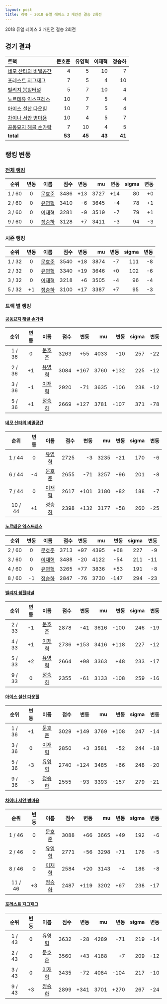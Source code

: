 ```yaml
---
layout: post
title: 리뷰 - 2018 듀얼 레이스 3 개인전 결승 2회전
---
```


2018 듀얼 레이스 3 개인전 결승 2회전


## 경기 결과

| 트랙 | 문호준 | 유영혁 | 이재혁 | 정승하 |
|:---|---:|---:|---:|---:|
| [네모 산타의 비밀공간](../santa) | 4 | 5 | 10 | 7 |
| [포레스트 지그재그](../zigzag) | 7 | 5 | 4 | 10 |
| [빌리지 붐힐터널](../boomhill) | 5 | 7 | 10 | 4 |
| [노르테유 익스프레스](../noex) | 10 | 7 | 5 | 4 |
| [아이스 설산 다운힐](../seolsan) | 10 | 7 | 5 | 4 |
| [차이나 서안 병마용](../byeongma) | 10 | 4 | 5 | 7 |
| [공동묘지 해골 손가락](../haeson) | 7 | 10 | 4 | 5 |
| __total__ | __53__ | __45__ | __43__ | __41__ |


## 랭킹 변동


### [전체 랭킹](../singles-full)

| 순위 | 변동 | 이름 | 점수 | 변동 | mu | 변동 | sigma | 변동 |
|:---:|:---:|:---:|---:|---:|---:|---:|---:|---:|
| 1 / 60 | 0 | [문호준](../munhojun) | 3486 | +13 | 3727 | +14 | 80 | +0 |
| 2 / 60 | 0 | [유영혁](../yuyeonghyeok) | 3410 | -6 | 3645 | -4 | 78 | +1 |
| 3 / 60 | 0 | [이재혁](../ijaehyeok) | 3281 | -9 | 3519 | -7 | 79 | +1 |
| 9 / 60 | 0 | [정승하](../jeongseungha) | 3128 | +7 | 3411 | -3 | 94 | -3 |

### 시즌 랭킹

| 순위 | 변동 | 이름 | 점수 | 변동 | mu | 변동 | sigma | 변동 |
|:---:|:---:|:---:|---:|---:|---:|---:|---:|---:|
| 1 / 32 | 0 | [문호준](../munhojun) | 3540 | +18 | 3874 | -7 | 111 | -8 |
| 2 / 32 | 0 | [유영혁](../yuyeonghyeok) | 3340 | +19 | 3646 | +0 | 102 | -6 |
| 3 / 32 | 0 | [이재혁](../ijaehyeok) | 3218 | +6 | 3505 | -4 | 96 | -4 |
| 5 / 32 | +1 | [정승하](../jeongseungha) | 3100 | +17 | 3387 | +7 | 95 | -3 |

### 트랙 별 랭킹


#### [공동묘지 해골 손가락](../haeson)

| 순위 | 변동 | 이름 | 점수 | 변동 | mu | 변동 | sigma | 변동 |
|:---:|:---:|:---:|---:|---:|---:|---:|---:|---:|
| 1 / 36 | 0 | [문호준](../munhojun) | 3263 | +55 | 4033 | -10 | 257 | -22 |
| 2 / 36 | +1 | [유영혁](../yuyeonghyeok) | 3084 | +167 | 3760 | +132 | 225 | -12 |
| 3 / 36 | -1 | [이재혁](../ijaehyeok) | 2920 | -71 | 3635 | -106 | 238 | -12 |
| 5 / 36 | +1 | [정승하](../jeongseungha) | 2669 | +127 | 3781 | -107 | 371 | -78 |

#### [네모 산타의 비밀공간](../santa)

| 순위 | 변동 | 이름 | 점수 | 변동 | mu | 변동 | sigma | 변동 |
|:---:|:---:|:---:|---:|---:|---:|---:|---:|---:|
| 1 / 44 | 0 | [유영혁](../yuyeonghyeok) | 2725 | -3 | 3235 | -21 | 170 | -6 |
| 6 / 44 | -4 | [문호준](../munhojun) | 2655 | -71 | 3257 | -96 | 201 | -8 |
| 7 / 44 | 0 | [이재혁](../ijaehyeok) | 2617 | +101 | 3180 | +82 | 188 | -7 |
| 10 / 44 | +1 | [정승하](../jeongseungha) | 2398 | +132 | 3177 | +58 | 260 | -25 |

#### [노르테유 익스프레스](../noex)

| 순위 | 변동 | 이름 | 점수 | 변동 | mu | 변동 | sigma | 변동 |
|:---:|:---:|:---:|---:|---:|---:|---:|---:|---:|
| 2 / 60 | 0 | [문호준](../munhojun) | 3713 | +97 | 4395 | +68 | 227 | -9 |
| 3 / 60 | 0 | [이재혁](../ijaehyeok) | 3488 | -20 | 4122 | -54 | 211 | -11 |
| 4 / 60 | 0 | [유영혁](../yuyeonghyeok) | 3265 | +77 | 3836 | +53 | 191 | -8 |
| 8 / 60 | -1 | [정승하](../jeongseungha) | 2847 | -76 | 3730 | -147 | 294 | -23 |

#### [빌리지 붐힐터널](../boomhill)

| 순위 | 변동 | 이름 | 점수 | 변동 | mu | 변동 | sigma | 변동 |
|:---:|:---:|:---:|---:|---:|---:|---:|---:|---:|
| 2 / 33 | -1 | [문호준](../munhojun) | 2878 | -41 | 3616 | -100 | 246 | -19 |
| 4 / 33 | +1 | [이재혁](../ijaehyeok) | 2736 | +153 | 3416 | +118 | 227 | -12 |
| 5 / 33 | +2 | [유영혁](../yuyeonghyeok) | 2664 | +98 | 3363 | +48 | 233 | -17 |
| 9 / 33 | 0 | [정승하](../jeongseungha) | 2355 | -61 | 3133 | -108 | 259 | -16 |

#### [아이스 설산 다운힐](../seolsan)

| 순위 | 변동 | 이름 | 점수 | 변동 | mu | 변동 | sigma | 변동 |
|:---:|:---:|:---:|---:|---:|---:|---:|---:|---:|
| 1 / 36 | +1 | [문호준](../munhojun) | 3029 | +149 | 3769 | +108 | 247 | -14 |
| 3 / 36 | 0 | [이재혁](../ijaehyeok) | 2850 | +3 | 3581 | -52 | 244 | -18 |
| 5 / 36 | +3 | [유영혁](../yuyeonghyeok) | 2740 | +124 | 3485 | +66 | 248 | -20 |
| 9 / 36 | -3 | [정승하](../jeongseungha) | 2555 | -93 | 3393 | -157 | 279 | -21 |

#### [차이나 서안 병마용](../byeongma)

| 순위 | 변동 | 이름 | 점수 | 변동 | mu | 변동 | sigma | 변동 |
|:---:|:---:|:---:|---:|---:|---:|---:|---:|---:|
| 1 / 46 | 0 | [문호준](../munhojun) | 3088 | +66 | 3665 | +49 | 192 | -6 |
| 2 / 46 | 0 | [유영혁](../yuyeonghyeok) | 2771 | -56 | 3298 | -71 | 176 | -5 |
| 8 / 46 | 0 | [이재혁](../ijaehyeok) | 2584 | +20 | 3143 | -4 | 186 | -8 |
| 11 / 46 | +3 | [정승하](../jeongseungha) | 2487 | +119 | 3202 | +67 | 238 | -17 |

#### [포레스트 지그재그](../zigzag)

| 순위 | 변동 | 이름 | 점수 | 변동 | mu | 변동 | sigma | 변동 |
|:---:|:---:|:---:|---:|---:|---:|---:|---:|---:|
| 1 / 43 | 0 | [유영혁](../yuyeonghyeok) | 3632 | -28 | 4289 | -71 | 219 | -14 |
| 2 / 43 | 0 | [문호준](../munhojun) | 3560 | +43 | 4188 | +7 | 209 | -12 |
| 3 / 43 | 0 | [이재혁](../ijaehyeok) | 3435 | -72 | 4084 | -104 | 217 | -10 |
| 9 / 43 | +3 | [정승하](../jeongseungha) | 2899 | +341 | 3701 | +270 | 267 | -24 |
